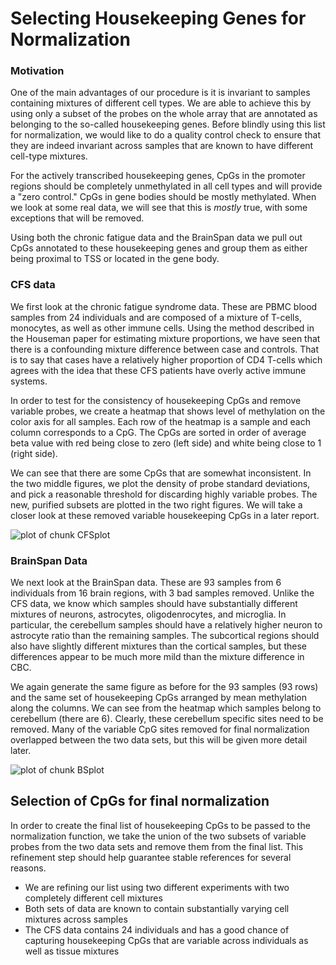 # Selecting Housekeeping Genes for Normalization

### Motivation

One of the main advantages of our procedure is it is invariant to samples containing mixtures of different cell types.  We are able to achieve this by using only a subset of the probes on the whole array that are annotated as belonging to the so-called housekeeping genes.
Before blindly using this list for normalization, we would like to do a quality control check to ensure that they are indeed invariant across samples that are known to have different cell-type mixtures.

For the actively transcribed housekeeping genes, CpGs in the promoter regions should be completely unmethylated in all cell types and will provide a "zero control."  CpGs in gene bodies should be mostly methylated.  When we look at some real data, we will see that this is *mostly* true, with some exceptions that will be removed.

Using both the chronic fatigue data and the BrainSpan data we pull out CpGs annotated to these housekeeping genes and group them as either being proximal to TSS or located in the gene body.




### CFS data

We first look at the chronic fatigue syndrome data. These are PBMC blood samples from 24 individuals and are composed of a mixture of T-cells, monocytes, as well as other immune cells. Using the method described in the Houseman paper for estimating mixture proportions, we have seen that there is a confounding mixture difference between case and controls. That is to say that cases have a relatively higher proportion of CD4 T-cells which agrees with the idea that these CFS patients have overly active immune systems.

In order to test for the consistency of housekeeping CpGs and remove variable probes, we create a heatmap that shows level of methylation on the color axis for all samples.  Each row of the heatmap is a sample and each column corresponds to a CpG.  The CpGs are sorted in order of average beta value with red being close to zero (left side) and white being close to 1 (right side).

We can see that there are some CpGs that are somewhat inconsistent. In the two middle figures, we plot the density of probe standard deviations, and pick a reasonable threshold for discarding highly variable probes.  The new, purified subsets are plotted in the two right figures.  We will take a closer look at these removed variable housekeeping CpGs in a later report.



![plot of chunk CFSplot](figure/CFSplot.png) 



### BrainSpan Data

We next look at the BrainSpan data.  These are 93 samples from 6 individuals from 16 brain regions, with 3 bad samples removed.  Unlike the CFS data, we know which samples should have substantially different mixtures of neurons, astrocytes, oligodenrocytes, and microglia.  In particular, the cerebellum samples should have a relatively higher neuron to astrocyte ratio than the remaining samples.  The subcortical regions should also have slightly different mixtures than the cortical samples, but these differences appear to be much more mild than the mixture difference in CBC.

We again generate the same figure as before for the 93 samples (93 rows) and the same set of housekeeping CpGs arranged by mean methylation along the columns.  We can see from the heatmap which samples belong to cerebellum (there are 6).  Clearly, these cerebellum specific sites need to be removed.  Many of the variable CpG sites removed for final normalization overlapped between the two data sets, but this will be given more detail later.



![plot of chunk BSplot](figure/BSplot.png) 



## Selection of CpGs for final normalization

In order to create the final list of housekeeping CpGs to be passed to the normalization function, we take the union of the two subsets of variable probes from the two data sets and remove them from the final list.  This refinement step should help guarantee stable references for several reasons.

* We are refining our list using two different experiments with two completely different cell mixtures
* Both sets of data are known to contain substantially varying cell mixtures across samples
* The CFS data contains 24 individuals and has a good chance of capturing housekeeping CpGs that are variable across individuals as well as tissue mixtures



